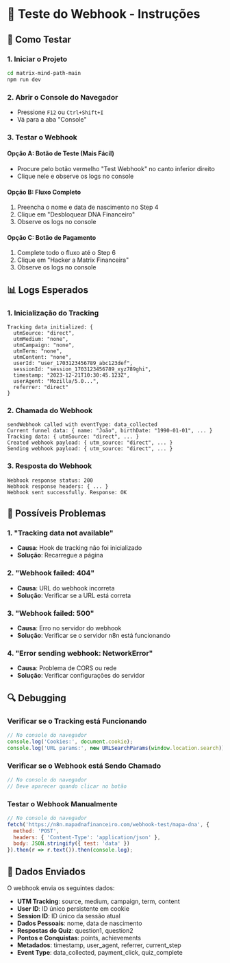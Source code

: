 # 🔧 Teste do Webhook - Instruções

## 🚀 Como Testar

### 1. Iniciar o Projeto
```bash
cd matrix-mind-path-main
npm run dev
```

### 2. Abrir o Console do Navegador
- Pressione `F12` ou `Ctrl+Shift+I`
- Vá para a aba "Console"

### 3. Testar o Webhook

#### Opção A: Botão de Teste (Mais Fácil)
- Procure pelo botão vermelho "Test Webhook" no canto inferior direito
- Clique nele e observe os logs no console

#### Opção B: Fluxo Completo
1. Preencha o nome e data de nascimento no Step 4
2. Clique em "Desbloquear DNA Financeiro"
3. Observe os logs no console

#### Opção C: Botão de Pagamento
1. Complete todo o fluxo até o Step 6
2. Clique em "Hacker a Matrix Financeira"
3. Observe os logs no console

## 📊 Logs Esperados

### 1. Inicialização do Tracking
```
Tracking data initialized: {
  utmSource: "direct",
  utmMedium: "none",
  utmCampaign: "none",
  utmTerm: "none",
  utmContent: "none",
  userId: "user_1703123456789_abc123def",
  sessionId: "session_1703123456789_xyz789ghi",
  timestamp: "2023-12-21T10:30:45.123Z",
  userAgent: "Mozilla/5.0...",
  referrer: "direct"
}
```

### 2. Chamada do Webhook
```
sendWebhook called with eventType: data_collected
Current funnel data: { name: "João", birthDate: "1990-01-01", ... }
Tracking data: { utmSource: "direct", ... }
Created webhook payload: { utm_source: "direct", ... }
Sending webhook payload: { utm_source: "direct", ... }
```

### 3. Resposta do Webhook
```
Webhook response status: 200
Webhook response headers: { ... }
Webhook sent successfully. Response: OK
```

## 🐛 Possíveis Problemas

### 1. "Tracking data not available"
- **Causa**: Hook de tracking não foi inicializado
- **Solução**: Recarregue a página

### 2. "Webhook failed: 404"
- **Causa**: URL do webhook incorreta
- **Solução**: Verificar se a URL está correta

### 3. "Webhook failed: 500"
- **Causa**: Erro no servidor do webhook
- **Solução**: Verificar se o servidor n8n está funcionando

### 4. "Error sending webhook: NetworkError"
- **Causa**: Problema de CORS ou rede
- **Solução**: Verificar configurações do servidor

## 🔍 Debugging

### Verificar se o Tracking está Funcionando
```javascript
// No console do navegador
console.log('Cookies:', document.cookie);
console.log('URL params:', new URLSearchParams(window.location.search));
```

### Verificar se o Webhook está Sendo Chamado
```javascript
// No console do navegador
// Deve aparecer quando clicar no botão
```

### Testar o Webhook Manualmente
```javascript
// No console do navegador
fetch('https://n8n.mapadnafinanceiro.com/webhook-test/mapa-dna', {
  method: 'POST',
  headers: { 'Content-Type': 'application/json' },
  body: JSON.stringify({ test: 'data' })
}).then(r => r.text()).then(console.log);
```

## 📝 Dados Enviados

O webhook envia os seguintes dados:
- **UTM Tracking**: source, medium, campaign, term, content
- **User ID**: ID único persistente em cookie
- **Session ID**: ID único da sessão atual
- **Dados Pessoais**: nome, data de nascimento
- **Respostas do Quiz**: question1, question2
- **Pontos e Conquistas**: points, achievements
- **Metadados**: timestamp, user_agent, referrer, current_step
- **Event Type**: data_collected, payment_click, quiz_complete
